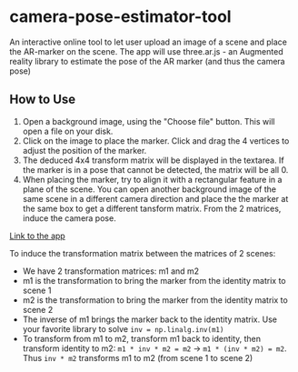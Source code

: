 # camera-pose-estimator-tool
An interactive online tool to let user upload an image of a scene and place the AR-marker on the scene. The app will use three.ar.js - an Augmented reality library to estimate the pose of the AR marker (and thus the camera pose)

## How to Use

1. Open a background image, using the "Choose file" button. This will open a file on your disk.
2. Click on the image to place the marker. Click and drag the 4 vertices to adjust the position of the marker.
3. The deduced 4x4 transform matrix will be displayed in the textarea. If the marker is in a pose that cannot be detected, the matrix will be all 0.
4. When placing the marker, try to align it with a rectangular feature in a plane of the scene. You can open another background image of the same scene in a different camera direction and place the the marker at the same box to get a different tansform matrix. From the 2 matrices, induce the camera pose.

[Link to the app](https://yuhanz.github.io/camera-pose-estimator-tool/index.html)

To induce the transformation matrix between the matrices of 2 scenes:
- We have 2 transformation matrices: m1 and m2
- m1 is the transformation to bring the marker from the identity matrix to scene 1
- m2 is the transformation to bring the marker from the identity matrix to scene 2
- The inverse of m1 brings the marker back to the identity matrix. Use your favorite library to solve `inv = np.linalg.inv(m1)`
- To transform from m1 to m2, transform m1 back to identity, then transform identity to m2: `m1 * inv * m2 = m2` -> `m1 * (inv * m2) = m2`. Thus `inv * m2` transforms m1 to m2 (from scene 1 to scene 2)
